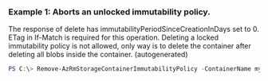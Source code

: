 ### Example 1: Aborts an unlocked immutability policy.
The response of delete has immutabilityPeriodSinceCreationInDays set to 0.
ETag in If-Match is required for this operation.
Deleting a locked immutability policy is not allowed, only way is to delete the container after deleting all blobs inside the container. (autogenerated)
```powershell
PS C:\> Remove-AzRmStorageContainerImmutabilityPolicy -ContainerName myContainer -Etag {Etag} -ResourceGroupName MyResourceGroup -StorageAccountName {StorageAccountName}
```

